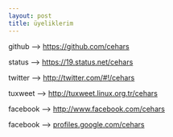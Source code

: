 ```yaml
---
layout: post
title: üyeliklerim
---
```


<p>github --> <a href="https://github.com/cehars"target="_blank">https://github.com/cehars</a></p>
<p>status --> <a href="https://19.status.net/cehars">https://19.status.net/cehars</a></p>
<p>twitter --> <a href="http://twitter.com/#!/cehars">http://twitter.com/#!/cehars</a></p>
<p>tuxweet --> <a href="http://tuxweet.linux.org.tr/cehars">http://tuxweet.linux.org.tr/cehars</a></p>
<p>facebook --> <a href="http://www.facebook.com/cehars">http://www.facebook.com/cehars</a></p>
<p>facebook --> <a href="profiles.google.com/cehars">profiles.google.com/cehars</a></p>
